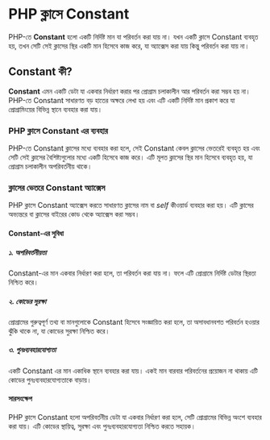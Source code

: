<h1>PHP ক্লাসে Constant</h1>

<p>PHP-তে <strong>Constant</strong> হলো একটি নির্দিষ্ট মান যা পরিবর্তন করা যায় না। যখন একটি ক্লাসে Constant ব্যবহৃত হয়, তখন সেটি সেই ক্লাসের স্থির একটি মান হিসেবে কাজ করে, যা অ্যাক্সেস করা যায় কিন্তু পরিবর্তন করা যায় না।</p>

<h2>Constant কী?</h2>

<p><strong>Constant</strong> এমন একটি ডেটা যা একবার নির্ধারণ করার পর প্রোগ্রাম চলাকালীন আর পরিবর্তন করা সম্ভব হয় না। PHP-তে Constant সাধারণত বড় হাতের অক্ষরে লেখা হয় এবং এটি একটি নির্দিষ্ট মান প্রকাশ করে যা প্রোগ্রামিংয়ের বিভিন্ন স্থানে ব্যবহার করা যায়।</p>

<h3>PHP ক্লাসে Constant এর ব্যবহার</h3>

<p>PHP-তে Constant ক্লাসের মধ্যে ব্যবহার করা হলে, সেই Constant কেবল ক্লাসের ভেতরেই ব্যবহৃত হয় এবং সেটি সেই ক্লাসের বৈশিষ্ট্যগুলোর মধ্যে একটি হিসেবে কাজ করে। এটি মূলত ক্লাসের স্থির মান হিসেবে ব্যবহৃত হয়, যা প্রোগ্রাম চলাকালীন অপরিবর্তনীয় থাকে।</p>

<h3>ক্লাসের ভেতরে Constant অ্যাক্সেস</h3>

<p>PHP ক্লাসে Constant অ্যাক্সেস করতে সাধারণত ক্লাসের নাম বা <em>self</em> কীওয়ার্ড ব্যবহার করা হয়। এটি ক্লাসের অভ্যন্তরে বা ক্লাসের বাইরের কোড থেকে অ্যাক্সেস করা সম্ভব।</p>

<h4>Constant-এর সুবিধা</h4>

<h5>১. অপরিবর্তনীয়তা</h5>
<p>Constant-এর মান একবার নির্ধারণ করা হলে, তা পরিবর্তন করা যায় না। ফলে এটি প্রোগ্রামে নির্দিষ্ট ডেটার স্থিরতা নিশ্চিত করে।</p>

<h5>২. কোডের সুরক্ষা</h5>
<p>প্রোগ্রামের গুরুত্বপূর্ণ তথ্য বা মানগুলোকে Constant হিসেবে সংজ্ঞায়িত করা হলে, তা অসাবধানবশত পরিবর্তন হওয়ার ঝুঁকি থাকে না, যা কোডের সুরক্ষা নিশ্চিত করে।</p>

<h5>৩. পুনঃব্যবহারযোগ্যতা</h5>
<p>একটি Constant এর মান একাধিক স্থানে ব্যবহার করা যায়। একই মান বারবার পরিবর্তনের প্রয়োজন না থাকায় এটি কোডের পুনঃব্যবহারযোগ্যতাকে বাড়ায়।</p>

<h4>সারসংক্ষেপ</h4>

<p>PHP ক্লাসে Constant হলো অপরিবর্তনীয় ডেটা যা একবার নির্ধারণ করা হলে, সেটি প্রোগ্রামের বিভিন্ন অংশে ব্যবহার করা যায়। এটি কোডের স্থায়িত্ব, সুরক্ষা এবং পুনঃব্যবহারযোগ্যতা নিশ্চিত করতে সহায়ক।</p>
